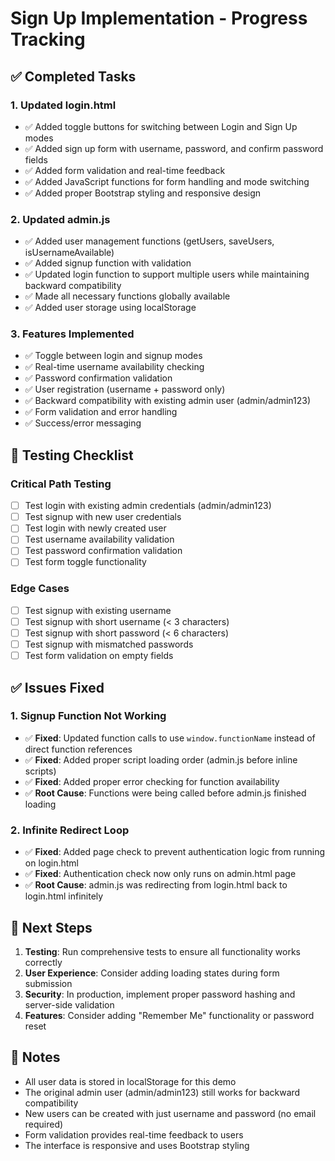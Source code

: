 # Sign Up Implementation - Progress Tracking

## ✅ Completed Tasks

### 1. Updated login.html
- ✅ Added toggle buttons for switching between Login and Sign Up modes
- ✅ Added sign up form with username, password, and confirm password fields
- ✅ Added form validation and real-time feedback
- ✅ Added JavaScript functions for form handling and mode switching
- ✅ Added proper Bootstrap styling and responsive design

### 2. Updated admin.js
- ✅ Added user management functions (getUsers, saveUsers, isUsernameAvailable)
- ✅ Added signup function with validation
- ✅ Updated login function to support multiple users while maintaining backward compatibility
- ✅ Made all necessary functions globally available
- ✅ Added user storage using localStorage

### 3. Features Implemented
- ✅ Toggle between login and signup modes
- ✅ Real-time username availability checking
- ✅ Password confirmation validation
- ✅ User registration (username + password only)
- ✅ Backward compatibility with existing admin user (admin/admin123)
- ✅ Form validation and error handling
- ✅ Success/error messaging

## 🔧 Testing Checklist

### Critical Path Testing
- [ ] Test login with existing admin credentials (admin/admin123)
- [ ] Test signup with new user credentials
- [ ] Test login with newly created user
- [ ] Test username availability validation
- [ ] Test password confirmation validation
- [ ] Test form toggle functionality

### Edge Cases
- [ ] Test signup with existing username
- [ ] Test signup with short username (< 3 characters)
- [ ] Test signup with short password (< 6 characters)
- [ ] Test signup with mismatched passwords
- [ ] Test form validation on empty fields

## ✅ Issues Fixed

### 1. Signup Function Not Working
- ✅ **Fixed**: Updated function calls to use `window.functionName` instead of direct function references
- ✅ **Fixed**: Added proper script loading order (admin.js before inline scripts)
- ✅ **Fixed**: Added proper error checking for function availability
- ✅ **Root Cause**: Functions were being called before admin.js finished loading

### 2. Infinite Redirect Loop
- ✅ **Fixed**: Added page check to prevent authentication logic from running on login.html
- ✅ **Fixed**: Authentication check now only runs on admin.html page
- ✅ **Root Cause**: admin.js was redirecting from login.html back to login.html infinitely

## 🚀 Next Steps

1. **Testing**: Run comprehensive tests to ensure all functionality works correctly
2. **User Experience**: Consider adding loading states during form submission
3. **Security**: In production, implement proper password hashing and server-side validation
4. **Features**: Consider adding "Remember Me" functionality or password reset

## 📝 Notes

- All user data is stored in localStorage for this demo
- The original admin user (admin/admin123) still works for backward compatibility
- New users can be created with just username and password (no email required)
- Form validation provides real-time feedback to users
- The interface is responsive and uses Bootstrap styling
